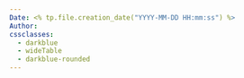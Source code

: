 ```yaml
---
Date: <% tp.file.creation_date("YYYY-MM-DD HH:mm:ss") %>
Author: 
cssclasses:
  - darkblue
  - wideTable
  - darkblue-rounded
---
```

